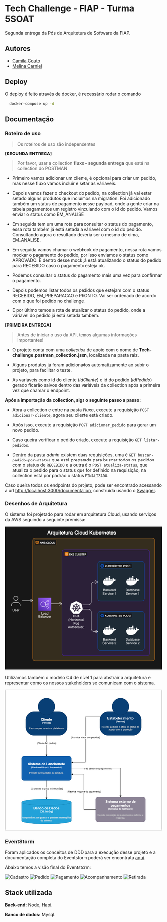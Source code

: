 
# Tech Challenge - FIAP - Turma 5SOAT

Segunda entrega da Pós de Arquitetura de Software da FIAP.
## Autores

- [Camila Couto](https://github.com/miika07)
- [Melina Carniel](https://github.com/melcarniel)
## Deploy

O deploy é feito através de docker, é necessário rodar o comando 

```bash
  docker-compose up -d
```

## Documentação

### Roteiro de uso

> Os roteiros de uso são independentes

**[SEGUNDA ENTREGA]**

>Por favor, usar a collection __fluxo - segunda entrega__ que está na collection do POSTMAN

- Primeiro vamos adicionar um cliente, é opcional para criar um pedido, mas nesse fluxo vamos incluir e setar as váriaveis.

- Depois vamos fazer o checkout do pedido, na collection já vai estar setado alguns produtos que incluímos na migration.
Foi adicionado também um status de pagamento nesse payload, onde a gente criar na tabela pagamentos um registro vinculando com o id do pedido. Vamos enviar o status como EM_ANALISE.

- Em seguida tem um uma rota para consultar o status do pagamento, essa rota também já está setada a váriavel com o id do pedido. Consultando agora o resultado deveria ser o mesmo de cima, EM_ANALISE.

- Em seguida vamos chamar o webhook de pagamento, nessa rota vamos mockar o pagamento do pedido, por isso enviamos o status como APROVADO. E dentro desse mock já está atualizando o status do pedido para RECEBIDO caso o pagamento esteja ok.

- Podemos consultar o status do pagamento mais uma vez para confirmar o pagamento.

- Depois podemos listar todos os pedidos que estejam com o status RECEBIDO, EM_PREPARACAO e PRONTO. Vai ser ordenado de acordo com o que foi pedido no challenge.

- E por último temos a rota de atualizar o status do pedido, onde a váriavel do pedido já está setada também.

**[PRIMEIRA ENTREGA]**

>Antes de iniciar o uso da API, temos algumas informações importantes!

- O projeto conta com uma _collection_ de apoio com o nome de **Tech-challenge.postman_collection.json**, localizada na pasta raiz. 

- Alguns produtos já foram adicionados automatizamente ao subir o projeto, para facilitar o teste.

- As variáveis como id do cliente (_idCliente_) e id do pedido (_idPedido_) gerado ficarão salvos dentro das variáveis da collection após a primeira vez que chamar o endpoint.


**Após a importação da collection, siga o seguinte passo a passo:**

- Abra a collection e entre na pasta _Fluxo_, execute a requisição ```POST adicionar-cliente```, agora seu cliente está criado.

- Após isso, execute a requisição ```POST adicionar_pedido``` para gerar um novo pedido.

- Caso queira verificar o pedido criado, execute a requisição ```GET listar-pedidos```.

- Dentro da pasta _admin_ existem duas requisições, uma é ```GET buscar-pedido-por-status``` que está preparada para buscar todos os pedidos com o status de ```RECEBIDO``` e a outra é o ```POST atualiza-status```, que atualiza o pedido para o status que for definido na requisição, na collection está por padrão o status ```FINALIZADO```.


Caso queira todos os endpoints do projeto, pode ser encontrado acessando a url 
[http://localhost:3000/documentation](http://localhost:3000/documentation), construída usando o [Swagger](https://swagger.io).

### Desenhos de Arquitetura

O sistema foi projetado para rodar em arquitetura Cloud, usando serviços da AWS seguindo a seguinte premissa: 

![Arquitetura Cloud - Kubernetes](src/assets/arquitetura/arquitetura-cloud.png)

Utilizamos também o modelo C4 de nível 1 para abstrair a arquitetura e representar como os nossos stakeholders se comunicam com o sistema.

![C4 Model - Nível 1](src/assets/arquitetura/c4-projeto-tech-challenge.png)

### EventStorm

Foram aplicados os conceitos de DDD para a execução desse projeto e a documentação completa do Eventstorm poderá ser encontrata [aqui](https://miro.com/app/board/uXjVN6Inkus=/).


Abaixo temos a visão final do Eventstorm:

![Cadastro](src/assets/eventstorm/cadastro.jpg)
![Pedido](src/assets/eventstorm/pedido.jpg)
![Pagamento](src/assets/eventstorm/pagamento.jpg)
![Acompanhamento](src/assets/eventstorm/acompanhamento.jpg)
![Retirada](src/assets/eventstorm/retirada.jpg)
## Stack utilizada

**Back-end:** Node, Hapi.

**Banco de dados:** Mysql.